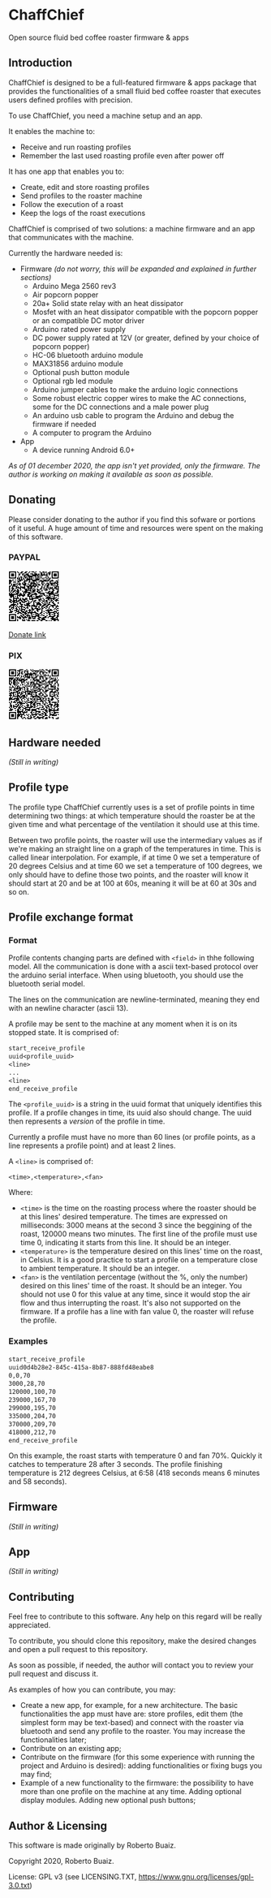 # ChaffChief
Open source fluid bed coffee roaster firmware &amp; apps

## Introduction

ChaffChief is designed to be a full-featured firmware & apps package that provides the functionalities of a small fluid bed coffee roaster that executes users defined profiles with precision.

To use ChaffChief, you need a machine setup and an app.

It enables the machine to:
- Receive and run roasting profiles
- Remember the last used roasting profile even after power off

It has one app that enables you to:
- Create, edit and store roasting profiles
- Send profiles to the roaster machine
- Follow the execution of a roast
- Keep the logs of the roast executions

ChaffChief is comprised of two solutions: a machine firmware and an app that communicates with the machine.

Currently the hardware needed is:
- Firmware *(do not worry, this will be expanded and explained in further sections)*
  - Arduino Mega 2560 rev3
  - Air popcorn popper
  - 20a+ Solid state relay with an heat dissipator
  - Mosfet with an heat dissipator compatible with the popcorn popper or an compatible DC motor driver
  - Arduino rated power supply
  - DC power supply rated at 12V (or greater, defined by your choice of popcorn popper)
  - HC-06 bluetooth arduino module
  - MAX31856 arduino module
  - Optional push button module
  - Optional rgb led module
  - Arduino jumper cables to make the arduino logic connections
  - Some robust electric copper wires to make the AC connections, some for the DC connections and a male power plug
  - An arduino usb cable to program the Arduino and debug the firmware if needed
  - A computer to program the Arduino
- App
  - A device running Android 6.0+

*As of 01 december 2020, the app isn't yet provided, only the firmware. The author is working on making it available as soon as possible.*

## Donating

Please consider donating to the author if you find this sofware or portions of it useful. A huge amount of time and resources were spent on the making of this software.

### PAYPAL

<img src="site/images/donation_paypal_qrcode.png" width="100">

[Donate link](https://www.paypal.com/cgi-bin/webscr?cmd=_donations&business=NUHKNZCBCPCLQ&item_name=Doa%C3%A7%C3%B5es+para+projetos+de+programa%C3%A7%C3%A3o+de+c%C3%B3digo+aberto&currency_code=BRL)

### PIX
<img src="site/images/donation_pix_qrcode.png" width="100">

## Hardware needed

*(Still in writing)*

## Profile type

The profile type ChaffChief currently uses is a set of profile points in time determining two things: at which temperature should the roaster be at the given time and what percentage of the ventilation it should use at this time.

Between two profile points, the roaster will use the intermediary values as if we're making an straight line on a graph of the temperatures in time. This is called linear interpolation. For example, if at time 0 we set a temperature of 20 degrees Celsius and at time 60 we set a temperature of 100 degrees, we only should have to define those two points, and the roaster will know it should start at 20 and be at 100 at 60s, meaning it will be at 60 at 30s and so on.
## Profile exchange format
### Format

Profile contents changing parts are defined with `<field>` in thhe following model. All the communication is done with a ascii text-based protocol over the arduino serial interface. When using bluetooth, you should use the bluetooth serial model.

The lines on the communication are newline-terminated, meaning they end with an newline character (ascii 13).

A profile may be sent to the machine at any moment when it is on its stopped state. It is comprised of:

```
start_receive_profile
uuid<profile_uuid>
<line>
...
<line>
end_receive_profile
```

The `<profile_uuid>` is a string in the uuid format that uniquely identifies this profile. If a profile changes in time, its uuid also should change. The uuid then represents a *version* of the profile in time.

Currently a profile must have no more than 60 lines (or profile points, as a line represents a profile point) and at least 2 lines.

A `<line>` is comprised of:

```
<time>,<temperature>,<fan>
```

Where:
- `<time>` is the time on the roasting process where the roaster should be at this lines' desired temperature. The times are expressed on milliseconds: 3000 means at the second 3 since the beggining of the roast, 120000 means two minutes. The first line of the profile must use time 0, indicating it starts from this line. It should be an integer.
- `<temperature>` is the temperature desired on this lines' time on the roast, in Celsius. It is a good practice to start a profile on a temperature close to ambient temperature. It should be an integer.
- `<fan>` is the ventilation percentage (without the %, only the number) desired on this lines' time of the roast. It should be an integer. You should not use 0 for this value at any time, since it would stop the air flow and thus interrupting the roast. It's also not supported on the firmware. If a profile has a line with fan value 0, the roaster will refuse the profile.

### Examples

```
start_receive_profile
uuid0d4b28e2-845c-415a-8b87-888fd48eabe8
0,0,70
3000,28,70
120000,100,70
239000,167,70
299000,195,70
335000,204,70
370000,209,70
418000,212,70
end_receive_profile
```

On this example, the roast starts with temperature 0 and fan 70%. Quickly it catches to temperature 28 after 3 seconds. The profile finishing temperature is 212 degrees Celsius, at 6:58 (418 seconds means 6 minutes and 58 seconds).

## Firmware

*(Still in writing)*
## App

*(Still in writing)*
## Contributing

Feel free to contribute to this software. Any help on this regard will be really appreciated.

To contribute, you should clone this repository, make the desired changes and open a pull request to this repository.

As soon as possible, if needed, the author will contact you to review your pull request and discuss it.

As examples of how you can contribute, you may:

- Create a new app, for example, for a new architecture. The basic functionalities the app must have are: store profiles, edit them (the simplest form may be text-based) and connect with the roaster via bluetooth and send any profile to the roaster. You may increase the functionalities later;
- Contribute on an existing app;
- Contribute on the firmware (for this some experience with running the project and Arduino is desired): adding functionalities or fixing bugs you may find;
- Example of a new functionality to the firmware: the possibility to have more than one profile on the machine at any time. Adding optional display modules. Adding new optional push buttons;
## Author & Licensing

This software is made originally by Roberto Buaiz.

Copyright 2020, Roberto Buaiz.

License: GPL v3 (see LICENSING.TXT, https://www.gnu.org/licenses/gpl-3.0.txt)